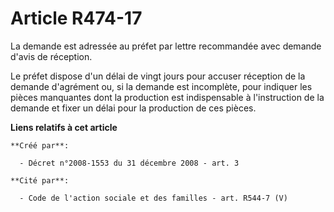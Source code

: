 # Article R474-17

La demande est adressée au préfet par lettre recommandée avec demande d'avis de réception. 

Le préfet dispose d'un délai de vingt jours pour accuser réception de la demande d'agrément ou, si la demande est incomplète,
pour indiquer les pièces manquantes dont la production est indispensable à l'instruction de la demande et fixer un délai pour
la production de ces pièces.

**Liens relatifs à cet article**

	**Créé par**:

	  - Décret n°2008-1553 du 31 décembre 2008 - art. 3

	**Cité par**:

	  - Code de l'action sociale et des familles - art. R544-7 (V)
